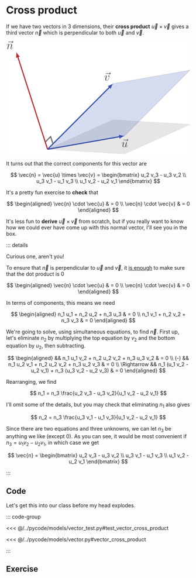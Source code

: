 # Cross product

If we have two vectors in $3$ dimensions, their **cross product**
$\vec{u} \times \vec{v}$ gives a third vector $\vec{n}$ which is perpendicular
to both $\vec{u}$ and $\vec{v}$.

![](../../images/cross-prod-normal.svg)

It turns out that the correct components for this vector are

$$
\vec{n} = \vec{u} \times \vec{v} =
\begin{bmatrix}
u_2 v_3 - u_3 v_2 \\ u_3 v_1 - u_1 v_3 \\ u_1 v_2 - u_2 v_1
\end{bmatrix}
$$

It's a pretty fun exercise to **check** that

$$
\begin{aligned}
\vec{n} \cdot \vec{u} & = 0 \\
\vec{n} \cdot \vec{v} & = 0
\end{aligned}
$$

It's less fun to **derive** $\vec{u} \times \vec{v}$ from scratch, but if you
really want to know how we could ever have come up with this normal vector, I'll
see you in the box.

::: details

Curious one, aren't you!

To ensure that $\vec{n}$ is perpendicular to $\vec{u}$ and $\vec{v}$, it
[is enough](../vectors/orthogonality) to make sure that the dot product is $0$

$$
\begin{aligned}
\vec{n} \cdot \vec{u} & = 0 \\
\vec{n} \cdot \vec{v} & = 0
\end{aligned}
$$

In terms of components, this means we need

$$
\begin{aligned}
n_1 u_1 + n_2 u_2 + n_3 u_3 & = 0 \\
n_1 v_1 + n_2 v_2 + n_3 v_3 & = 0
\end{aligned}
$$

We're going to solve, using simultaneous equations, to find $\vec{n}$. First up,
let's eliminate $n_2$ by multiplying the top equation by $v_2$ and the bottom
equation by $u_2$, then subtracting.

$$
\begin{aligned}
&& n_1 u_1 v_2 + n_2 u_2 v_2 + n_3 u_3 v_2 & = 0 \\
(-) && n_1 u_2 v_1  + n_2 u_2 v_2 + n_3 u_2 v_3 & = 0 \\
\Rightarrow && n_1 (u_1 v_2 - u_2 v_1) + n_3 (u_3 v_2 - u_2 v_3) & = 0
\end{aligned}
$$

Rearranging, we find

$$
n_1 = n_3 \frac{u_2 v_3 - u_3 v_2}{u_1 v_2 - u_2 v_1}
$$

I'll omit some of the details, but you may check that eliminating $n_1$ also
gives

$$
n_2 = n_3 \frac{u_3 v_1 - u_1 v_3}{u_1 v_2 - u_2 v_1}
$$

Since there are two equations and three unknowns, we can let $n_3$ be anything
we like (except $0$). As you can see, it would be most convenient if
$n_3 = u_1 v_2 - u_2 v_1$, in which case we get

$$
\vec{n} = \begin{bmatrix}
u_2 v_3 - u_3 v_2 \\ u_3 v_1 - u_1 v_3 \\ u_1 v_2 - u_2 v_1
\end{bmatrix}
$$

:::

## Code

Let's get this into our class before my head explodes.

::: code-group

<<< @/../pycode/models/vector_test.py#test_vector_cross_product

<<< @/../pycode/models/vector.py#vector_cross_product

:::

## Exercise

<Exercise id="cross-product" />

